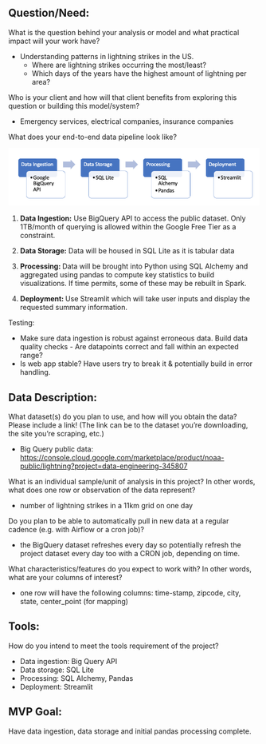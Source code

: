 
## Question/Need:

What is the question behind your analysis or model and what practical impact will your work have?

- Understanding patterns in lightning strikes in the US.
    - Where are lightning strikes occurring the most/least?
    - Which days of the years have the highest amount of lightning per area?

Who is your client and how will that client benefits from exploring this question or building this model/system?

- Emergency services, electrical companies, insurance companies

What does your end-to-end data pipeline look like? 

![pipeline_diagram](./images/pipeline_diagram.png)

1. <b>Data Ingestion:</b>
    Use BigQuery API to access the public dataset. 
    Only 1TB/month of querying is allowed within the Google Free Tier as a constraint.

2. <b> Data Storage:</b>
Data will be housed in SQL Lite as it is tabular data

3. <b> Processing: </b> 
Data will be brought into Python using SQL Alchemy and aggregated using pandas to compute key statistics to build visualizations. If time permits, some of these may be rebuilt in Spark.

4. <b> Deployment: </b> 
Use Streamlit which will take user inputs and display the requested summary information.

Testing: 
- Make sure data ingestion is robust against erroneous data. Build data quality checks - Are datapoints correct and fall within an expected range?
- Is web app stable? Have users try to break it & potentially build in error handling.


## Data Description:

What dataset(s) do you plan to use, and how will you obtain the data? Please include a link! (The link can be to the dataset you’re downloading, the site you’re scraping, etc.)

- Big Query public data:
https://console.cloud.google.com/marketplace/product/noaa-public/lightning?project=data-engineering-345807 

What is an individual sample/unit of analysis in this project? In other words, what does one row or observation of the data represent?
-  number of lightning strikes in a 11km grid on one day

Do you plan to be able to automatically pull in new data at a regular cadence (e.g. with Airflow or a cron job)?
- the BigQuery dataset refreshes every day so potentially refresh the project dataset every day too with a CRON job, depending on time.

What characteristics/features do you expect to work with? In other words, what are your columns of interest?
- one row will have the following columns: time-stamp, zipcode, city, state, center_point (for mapping)


## Tools:

How do you intend to meet the tools requirement of the project?
- Data ingestion: Big Query API
- Data storage: SQL Lite
- Processing: SQL Alchemy, Pandas
- Deployment: Streamlit

## MVP Goal:

Have data ingestion, data storage and initial pandas processing complete.